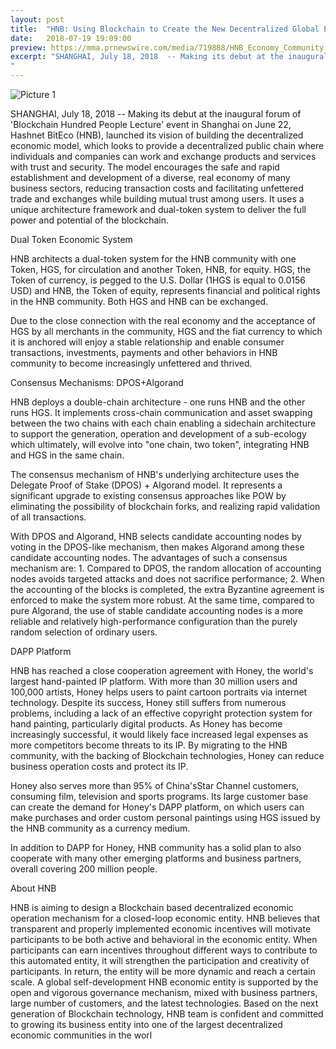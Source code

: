 ```yaml
---
layout: post
title:  "HNB: Using Blockchain to Create the New Decentralized Global Economy"
date:   2018-07-19 19:09:00
preview: https://mma.prnewswire.com/media/719888/HNB_Economy_Community.jpg?p=publish&w=950
excerpt: "SHANGHAI, July 18, 2018  -- Making its debut at the inaugural forum of 'Blockchain Hundred People Lecture' event in Shanghai on June 22, Hashnet BitEco (HNB), launched its vision of building the decentralized economic model, which looks to provide a decentralized public chain where individuals and companies can work and exchange products and services with trust and security. The model encourages the safe and rapid establishment and development of a diverse, real economy of many business sectors, reducing transaction costs and facilitating unfettered trade and exchanges while building mutual trust among users. It uses a unique architecture framework and dual-token system to deliver the full power and potential of the blockchain.
"
---
```


![Picture 1](https://mma.prnewswire.com/media/719888/HNB_Economy_Community.jpg?p=publish&w=950)

SHANGHAI, July 18, 2018 -- Making its debut at the inaugural forum of 'Blockchain Hundred People Lecture' event in Shanghai on June 22, Hashnet BitEco (HNB), launched its vision of building the decentralized economic model, which looks to provide a decentralized public chain where individuals and companies can work and exchange products and services with trust and security. The model encourages the safe and rapid establishment and development of a diverse, real economy of many business sectors, reducing transaction costs and facilitating unfettered trade and exchanges while building mutual trust among users. It uses a unique architecture framework and dual-token system to deliver the full power and potential of the blockchain.


Dual Token Economic System

HNB architects a dual-token system for the HNB community with one Token, HGS, for circulation and another Token, HNB, for equity. HGS, the Token of currency, is pegged to the U.S. Dollar (1HGS is equal to 0.0156 USD) and HNB, the Token of equity, represents financial and political rights in the HNB community. Both HGS and HNB can be exchanged.

Due to the close connection with the real economy and the acceptance of HGS by all merchants in the community, HGS and the fiat currency to which it is anchored will enjoy a stable relationship and enable consumer transactions, investments, payments and other behaviors in HNB community to become increasingly unfettered and thrived.

Consensus Mechanisms: DPOS+Algorand

HNB deploys a double-chain architecture - one runs HNB and the other runs HGS. It implements cross-chain communication and asset swapping between the two chains with each chain enabling a sidechain architecture to support the generation, operation and development of a sub-ecology which ultimately, will evolve into "one chain, two token", integrating HNB and HGS in the same chain.

The consensus mechanism of HNB's underlying architecture uses the Delegate Proof of Stake (DPOS) + AIgorand model. It represents a significant upgrade to existing consensus approaches like POW by eliminating the possibility of blockchain forks, and realizing rapid validation of all transactions.

With DPOS and Algorand, HNB selects candidate accounting nodes by voting in the DPOS-like mechanism, then makes Algorand among these candidate accounting nodes. The advantages of such a consensus mechanism are: 1. Compared to DPOS, the random allocation of accounting nodes avoids targeted attacks and does not sacrifice performance; 2. When the accounting of the blocks is completed, the extra Byzantine agreement is enforced to make the system more robust. At the same time, compared to pure Algorand, the use of stable candidate accounting nodes is a more reliable and relatively high-performance configuration than the purely random selection of ordinary users.

DAPP Platform

HNB has reached a close cooperation agreement with Honey, the world's largest hand-painted IP platform. With more than 30 million users and 100,000 artists, Honey helps users to paint cartoon portraits via internet technology. Despite its success, Honey still suffers from numerous problems, including a lack of an effective copyright protection system for hand painting, particularly digital products. As Honey has become increasingly successful, it would likely face increased legal expenses as more competitors become threats to its IP. By migrating to the HNB community, with the backing of Blockchain technologies, Honey can reduce business operation costs and protect its IP.

Honey also serves more than 95% of China'sStar Channel customers, consuming film, television and sports programs. Its large customer base can create the demand for Honey's DAPP platform, on which users can make purchases and order custom personal paintings using HGS issued by the HNB community as a currency medium.

In addition to DAPP for Honey, HNB community has a solid plan to also cooperate with many other emerging platforms and business partners, overall covering 200 million people.

About HNB

HNB is aiming to design a Blockchain based decentralized economic operation mechanism for a closed-loop economic entity. HNB believes that transparent and properly implemented economic incentives will motivate participants to be both active and behavioral in the economic entity. When participants can earn incentives throughout different ways to contribute to this automated entity, it will strengthen the participation and creativity of participants. In return, the entity will be more dynamic and reach a certain scale. A global self-development HNB economic entity is supported by the open and vigorous governance mechanism, mixed with business partners, large number of customers, and the latest technologies. Based on the next generation of Blockchain technology, HNB team is confident and committed to growing its business entity into one of the largest decentralized economic communities in the worl